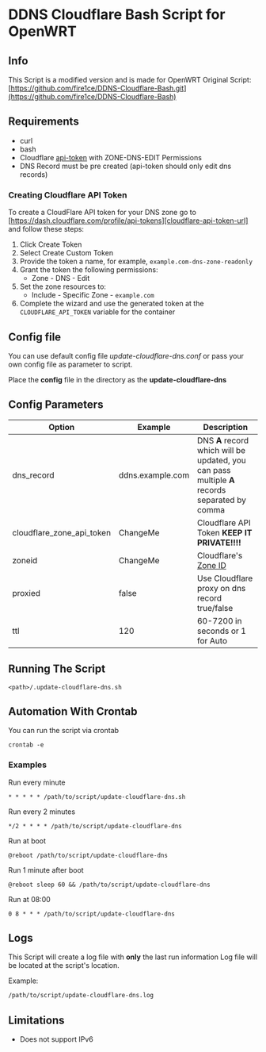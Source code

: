 # DDNS Cloudflare Bash Script for OpenWRT

## Info
This Script is a modified version and is made for OpenWRT
Original Script: [https://github.com/fire1ce/DDNS-Cloudflare-Bash.git](https://github.com/fire1ce/DDNS-Cloudflare-Bash)

## Requirements

- curl
- bash
- Cloudflare [api-token](https://dash.cloudflare.com/profile/api-tokens) with ZONE-DNS-EDIT Permissions
- DNS Record must be pre created (api-token should only edit dns records)

### Creating Cloudflare API Token

To create a CloudFlare API token for your DNS zone go to [https://dash.cloudflare.com/profile/api-tokens][cloudflare-api-token-url] and follow these steps:

1. Click Create Token
2. Select Create Custom Token
3. Provide the token a name, for example, `example.com-dns-zone-readonly`
4. Grant the token the following permissions:
   - Zone - DNS - Edit
5. Set the zone resources to:
   - Include - Specific Zone - `example.com`
6. Complete the wizard and use the generated token at the `CLOUDFLARE_API_TOKEN` variable for the container

## Config file

You can use default config file _update-cloudflare-dns.conf_ or pass your own config file as parameter to script.

Place the **config** file in the directory as the **update-cloudflare-dns**

## Config Parameters

| **Option**                | **Example**      | **Description**                                                                                                           |
| ------------------------- | ---------------- | ------------------------------------------------------------------------------------------------------------------------- |
| dns_record                | ddns.example.com | DNS **A** record which will be updated, you can pass multiple **A** records separated by comma                            |
| cloudflare_zone_api_token | ChangeMe         | Cloudflare API Token **KEEP IT PRIVATE!!!!**                                                                              |
| zoneid                    | ChangeMe         | Cloudflare's [Zone ID](https://developers.cloudflare.com/fundamentals/get-started/basic-tasks/find-account-and-zone-ids/) |
| proxied                   | false            | Use Cloudflare proxy on dns record true/false                                                                             |
| ttl                       | 120              | 60-7200 in seconds or 1 for Auto                                                                                         |


## Running The Script

```shell
<path>/.update-cloudflare-dns.sh
```

## Automation With Crontab

You can run the script via crontab

```shell
crontab -e
```

### Examples

Run every minute

```shell
* * * * * /path/to/script/update-cloudflare-dns.sh
```

Run every 2 minutes

```shell
*/2 * * * * /path/to/script/update-cloudflare-dns
```

Run at boot

```shell
@reboot /path/to/script/update-cloudflare-dns
```

Run 1 minute after boot

```shell
@reboot sleep 60 && /path/to/script/update-cloudflare-dns
```

Run at 08:00

```shell
0 8 * * * /path/to/script/update-cloudflare-dns
```

## Logs

This Script will create a log file with **only** the last run information
Log file will be located at the script's location.

Example:

```bash
/path/to/script/update-cloudflare-dns.log
```

## Limitations

- Does not support IPv6


<!-- urls -->
<!-- appendices -->

[cloudflare-api-token-url]: https://dash.cloudflare.com/profile/api-tokens 'Cloudflare API Token'

<!-- end appendices -->
